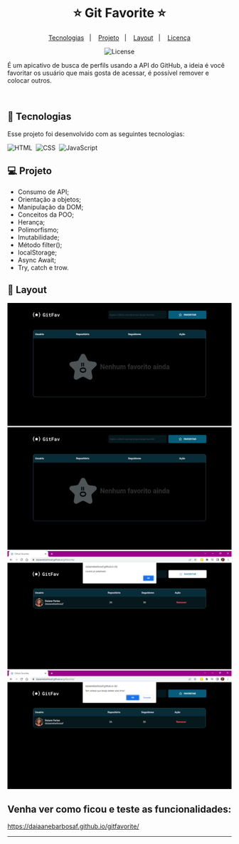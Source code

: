 <h1 align="center">⭐ Git Favorite ⭐</h1>

<p align="center">
  <a href="#-tecnologias">Tecnologias</a>&nbsp;&nbsp;&nbsp;|&nbsp;&nbsp;&nbsp;
  <a href="#-projeto">Projeto</a>&nbsp;&nbsp;&nbsp;|&nbsp;&nbsp;&nbsp;
  <a href="#-layout">Layout</a>&nbsp;&nbsp;&nbsp;|&nbsp;&nbsp;&nbsp;
  <a href="#memo-licença">Licença</a>
</p>

<p align="center">
  <img alt="License" src="https://img.shields.io/static/v1?label=license&message=MIT&color=49AA26&labelColor=000000">
</p>

<p align="center">

É um apicativo de busca de perfils usando a API do GitHub, a ideia é você favoritar os usuário que mais gosta de acessar, é possível remover e colocar outros.

</p>


<br>

## 🚀 Tecnologias

Esse projeto foi desenvolvido com as seguintes tecnologias:

![HTML](https://img.shields.io/badge/-HTML-05122A?style=flat&logo=HTML5)&nbsp;
![CSS](https://img.shields.io/badge/-CSS-05122A?style=flat&logo=CSS3&logoColor=1572B6)&nbsp;
![JavaScript](https://img.shields.io/badge/-JavaScript-05122A?style=flat&logo=javascript)&nbsp;

## 💻 Projeto

- Consumo de API;
- Orientação a objetos;
- Manipulação da DOM;
- Conceitos da POO;
- Herança;
- Polimorfismo;
- Imutabilidade;
- Método filter();
- localStorage;
- Async Await;
- Try, catch e trow.

## 🔖 Layout

![prewiew](preview1.png)
![prewiew](preview1.png)
![prewiew](./preview3.PNG)
![prewiew](./preview4.PNG)

## Venha ver como ficou e teste as funcionalidades:

https://daiaanebarbosaf.github.io/gitfavorite/

---